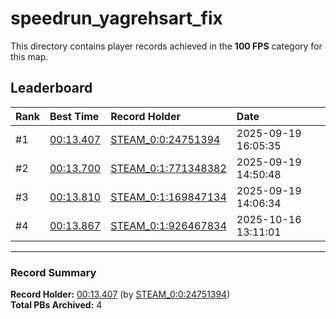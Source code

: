 # speedrun_yagrehsart_fix

This directory contains player records achieved in the **100 FPS** category for this map.

## Leaderboard

| Rank | Best Time | Record Holder | Date                |
| :--- | :-------- | :------------ | :------------------ |
| #1   | [00:13.407](./00013407_STEAM_0_0_24751394_20250919-160535.zip) | [STEAM_0:0:24751394](https://speedrun16.com/profile/STEAM_0:0:24751394)   | 2025-09-19 16:05:35 |
| #2   | [00:13.700](./00013700_STEAM_0_1_771348382_20250919-145048.zip) | [STEAM_0:1:771348382](https://speedrun16.com/profile/STEAM_0:1:771348382)   | 2025-09-19 14:50:48 |
| #3   | [00:13.810](./00013810_STEAM_0_1_169847134_20250919-140634.zip) | [STEAM_0:1:169847134](https://speedrun16.com/profile/STEAM_0:1:169847134)   | 2025-09-19 14:06:34 |
| #4   | [00:13.867](./00013867_STEAM_0_1_926467834_20251016-131101.zip) | [STEAM_0:1:926467834](https://speedrun16.com/profile/STEAM_0:1:926467834)   | 2025-10-16 13:11:01 |

---

### Record Summary
**Record Holder:** [00:13.407](./00013407_STEAM_0_0_24751394_20250919-160535.zip) (by [STEAM_0:0:24751394](https://speedrun16.com/profile/STEAM_0:0:24751394))  
**Total PBs Archived:** 4